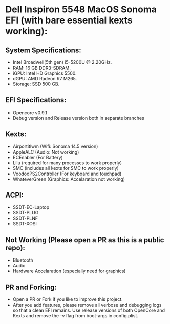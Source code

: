 # Dell Inspiron 5548 MacOS Sonoma EFI (with bare essential kexts working):

## System Specifications:

- Intel Broadwell(5th gen) i5-5200U @ 2.20GHz.
- RAM: 16 GB DDR3-SDRAM.
- iGPU: Intel HD Graphics 5500.
- dGPU: AMD Radeon R7 M265.
- Storage: SSD 500 GB.

## EFI Specifications:

- Opencore v0.9.1
- Debug version and Release version both in separate branches

## Kexts:

- Airportitlwm (Wifi: Sonoma 14.5 version)
- AppleALC (Audio: Not working)
- ECEnabler (For Battery)
- Lilu (required for many processes to work properly)
- SMC (includes all kexts for SMC to work properly)
- VoodooPS2Controller (For keyboard and touchpad)
- WhateverGreen (Graphics: Accelaration not working)

## ACPI:

- SSDT-EC-Laptop
- SSDT-PLUG
- SSDT-PLNF
- SSDT-XOSI

## Not Working (Please open a PR as this is a public repo):

- Bluetooth
- Audio
- Hardware Accelaration (especially need for graphics)

## PR and Forking:

- Open a PR or Fork if you like to improve this project.
- After you add features, please remove all verbose and debugging logs so that a clean EFI remains. Use release versions of both OpenCore and Kexts and remove the -v flag from boot-args in config.plist.
